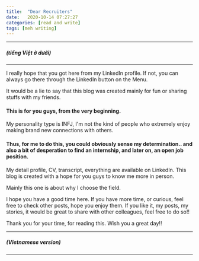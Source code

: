 ```yaml
---
title:  "Dear Recruiters"
date:   2020-10-14 07:27:27
categories: [read and write]
tags: [meh writing]
---
```

-------
##### *(tiếng Việt ở dưới)*
-------

I really hope that you got here from my LinkedIn profile.
If not, you can always go there through the LinkedIn button on the Menu.

It would be a lie to say that this blog was created mainly for fun or sharing stuffs with my friends.

#### This is for you guys, from the very beginning.
My personality type is INFJ, I'm not the kind of people who extremely enjoy making brand new connections with others.

#### Thus, for me to do this, you could obviously sense my determination.. and also a bit of desperation to find an internship, and later on, an open job position.
My detail profile, CV, transcript, everything are available on LinkedIn. This blog is created with a hope for you guys to know me more in person.

Mainly this one is about why I choose the field.

I hope you have a good time here.
If you have more time, or curious, feel free to check other posts, hope you enjoy them.
If you like it, my posts, my stories, it would be great to share with other colleagues, feel free to do so!!

Thank you for your time, for reading this.
Wish you a great day!!

--------------
##### *(Vietnamese version)*
-------
